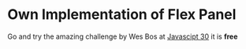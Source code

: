 # Own Implementation of Flex Panel
Go and try the amazing challenge by Wes Bos at [Javascipt 30](https://javascript30.com/) it is __free__